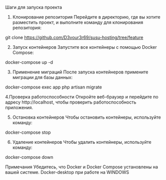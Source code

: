 Шаги для запуска проекта


1. Клонирование репозитория
Перейдите в директорию, где вы хотите разместить проект, и выполните команду для клонирования репозитория:

git clone https://github.com/D3vour3r69/susu-hosting/tree/feature

2. Запуск контейнеров
Запустите все контейнеры с помощью Docker Compose:

docker-compose up -d

3. Применение миграций
После запуска контейнеров примените миграции для базы данных:

docker-compose exec app php artisan migrate

4.Проверка работоспособности
Откройте веб-браузер и перейдите по адресу http://localhost, чтобы проверить работоспособность приложения.

5. Остановка контейнеров
Чтобы остановить контейнеры, используйте команду:

docker-compose stop

6. Удаление контейнеров
Чтобы удалить контейнеры, используйте команду:

docker-compose down

Примечания
Убедитесь, что Docker и Docker Compose установлены на вашей системе.
Docker-desktop при работе на WINDOWS
